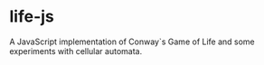 # life-js
A JavaScript implementation of Conway`s Game of Life and some experiments with cellular automata.
